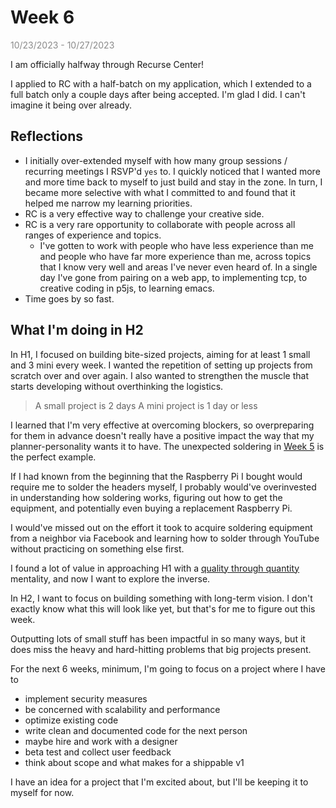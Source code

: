# Week 6

<span style="opacity: 0.5;">10/23/2023 - 10/27/2023</span>

I am officially halfway through Recurse Center!

I applied to RC with a half-batch on my application, which I extended to a full batch only a couple days after being accepted. I'm glad I did. I can't imagine it being over already.

## Reflections

- I initially over-extended myself with how many group sessions / recurring meetings I RSVP'd `yes` to. I quickly noticed that I wanted more and more time back to myself to just build and stay in the zone. In turn, I became more selective with what I committed to and found that it helped me narrow my learning priorities.
- RC is a very effective way to challenge your creative side.
- RC is a very rare opportunity to collaborate with people across all ranges of experience and topics.
  - I've gotten to work with people who have less experience than me and people who have far more experience than me, across topics that I know very well and areas I've never even heard of. In a single day I've gone from pairing on a web app, to implementing tcp, to creative coding in p5js, to learning emacs.
- Time goes by so fast.

## What I'm doing in H2

In H1, I focused on building bite-sized projects, aiming for at least 1 small and 3 mini every week. I wanted the repetition of setting up projects from scratch over and over again. I also wanted to strengthen the muscle that starts developing without overthinking the logistics.

> A small project is 2 days
> A mini project is 1 day or less

I learned that I'm very effective at overcoming blockers, so overpreparing for them in advance doesn't really have a positive impact the way that my planner-personality wants it to have. The unexpected soldering in [Week 5](Week5.md) is the perfect example.

If I had known from the beginning that the Raspberry Pi I bought would require me to solder the headers myself, I probably would've overinvested in understanding how soldering works, figuring out how to get the equipment, and potentially even buying a replacement Raspberry Pi.

I would've missed out on the effort it took to acquire soldering equipment from a neighbor via Facebook and learning how to solder through YouTube without practicing on something else first.

I found a lot of value in approaching H1 with a [quality through quantity](Week1.md) mentality, and now I want to explore the inverse.

In H2, I want to focus on building something with long-term vision. I don't exactly know what this will look like yet, but that's for me to figure out this week.

Outputting lots of small stuff has been impactful in so many ways, but it does miss the heavy and hard-hitting problems that big projects present.

For the next 6 weeks, minimum, I'm going to focus on a project where I have to

- implement security measures
- be concerned with scalability and performance
- optimize existing code
- write clean and documented code for the next person
- maybe hire and work with a designer
- beta test and collect user feedback
- think about scope and what makes for a shippable v1

I have an idea for a project that I'm excited about, but I'll be keeping it to myself for now.
